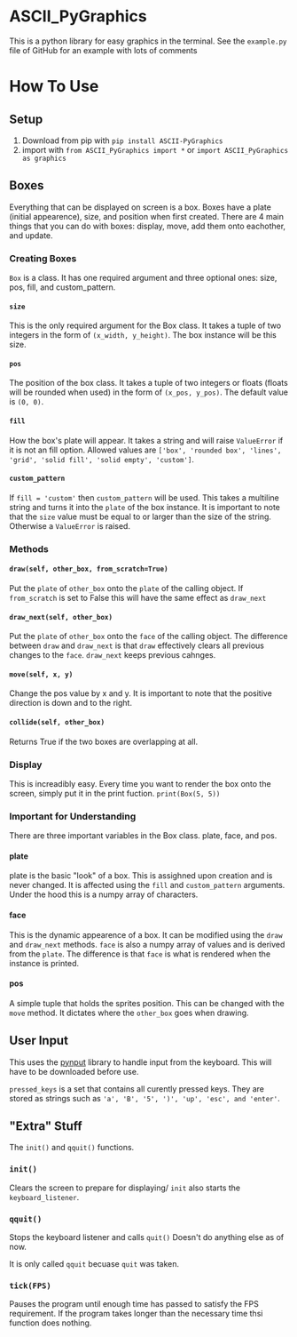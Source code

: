 # ASCII_PyGraphics

This is a python library for easy graphics in the terminal.
See the `example.py` file of GitHub for an example with lots of comments

# How To Use

## Setup

1. Download from pip with `pip install ASCII-PyGraphics`
2. import with `from ASCII_PyGraphics import *` or `import ASCII_PyGraphics as graphics`

## Boxes

Everything that can be displayed on screen is a box. Boxes have a plate (initial appearence), size, and position when first created. There are 4 main things that you can do with boxes: display, move, add them onto eachother, and update.

### Creating Boxes

`Box` is a class. It has one required argument and three optional ones: size, pos, fill, and custom_pattern.

#### `size`

This is the only required argument for the Box class. It takes a tuple of two integers in the form of `(x_width, y_height)`. The box instance will be this size.

#### `pos`

The position of the box class. It takes a tuple of two integers or floats (floats will be rounded when used) in the form of `(x_pos, y_pos)`. The default value is `(0, 0)`.

#### `fill`

How the box's plate will appear. It takes a string and will raise `ValueError` if it is not an fill option. Allowed values are `['box', 'rounded box', 'lines', 'grid', 'solid fill', 'solid empty', 'custom']`.

#### `custom_pattern`

If `fill = 'custom'` then `custom_pattern` will be used. This takes a multiline string and turns it into the `plate` of the box instance.
It is important to note that the `size` value must be equal to or larger than the size of the string. Otherwise a `ValueError` is raised.

### Methods

#### `draw(self, other_box, from_scratch=True)`

Put the `plate` of `other_box` onto the `plate` of the calling object.
If `from_scratch` is set to False this will have the same effect as `draw_next`

#### `draw_next(self, other_box)`

Put the `plate` of `other_box` onto the `face` of the calling object.
The difference between `draw` and `draw_next` is that `draw` effectively clears all previous changes to the `face`. `draw_next` keeps previous cahnges.

#### `move(self, x, y)`

Change the pos value by x and y.
It is important to note that the positive direction is down and to the right.

#### `collide(self, other_box)`

Returns True if the two boxes are overlapping at all.

### Display

This is increadibly easy. Every time you want to render the box onto the screen, simply put it in the print fuction.
`print(Box(5, 5))`

### Important for Understanding

There are three important variables in the Box class. plate, face, and pos.

#### plate

plate is the basic "look" of a box. This is assighned upon creation and is never changed. It is affected using the `fill` and `custom_pattern` arguments. Under the hood this is a numpy array of characters.

#### face

This is the dynamic appearence of a box. It can be modified using the `draw` and `draw_next` methods. `face` is also a numpy array of values and is derived from the `plate`. The difference is that `face` is what is rendered when the instance is printed.

#### pos

A simple tuple that holds the sprites position. This can be changed with the `move` method. It dictates where the `other_box` goes when drawing.

## User Input

This uses the [pynput](https://pynput.readthedocs.io/en/latest/) library to handle input from the keyboard. This will have to be downloaded before use.

`pressed_keys` is a set that contains all curently pressed keys.
They are stored as strings such as `'a', 'B', '5', ')', 'up', 'esc', and 'enter'`.

## "Extra" Stuff

The `init()` and `qquit()` functions.

### `init()`

Clears the screen to prepare for displaying/
`init` also starts the `keyboard_listener`.

### `qquit()`

Stops the keyboard listener and calls `quit()`
Doesn't do anything else as of now.

It is only called `qquit` becuase `quit` was taken.

### `tick(FPS)`

Pauses the program until enough time has passed to satisfy the FPS requirement.
If the program takes longer than the necessary time thsi function does nothing.
